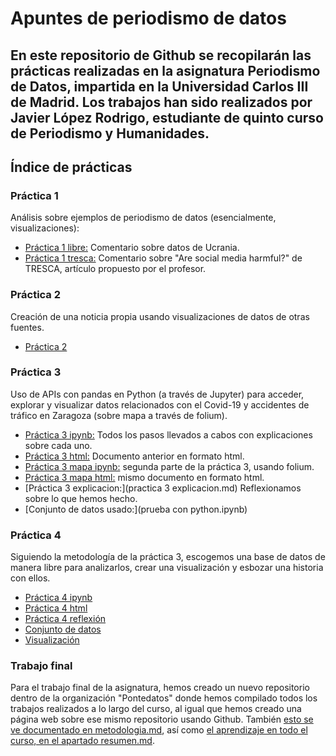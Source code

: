 # Apuntes de periodismo de datos
## En este repositorio de Github se recopilarán las prácticas realizadas en la asignatura Periodismo de Datos, impartida en la Universidad Carlos III de Madrid. Los trabajos han sido realizados por Javier López Rodrigo, estudiante de quinto curso de Periodismo y Humanidades.

## Índice de prácticas
### Práctica 1
Análisis sobre ejemplos de periodismo de datos (esencialmente, visualizaciones):
- [Práctica 1 libre:](practica-1-libre.md) Comentario sobre datos de Ucrania.
- [Práctica 1 tresca:](practica-1-tresca.md) Comentario sobre "Are social media harmful?" de TRESCA, artículo propuesto por el profesor.
### Práctica 2
Creación de una noticia propia usando visualizaciones de datos de otras fuentes.
- [Práctica 2](practica-2.md)
### Práctica 3
Uso de APIs con pandas en Python (a través de Jupyter) para acceder, explorar y visualizar datos relacionados con el Covid-19 y accidentes de tráfico en Zaragoza (sobre mapa a través de folium). 
- [Práctica 3 ipynb:](api-covid19-python-y-pandas.ipynb) Todos los pasos llevados a cabos con explicaciones sobre cada uno.
- [Práctica 3 html:](api-covid19-python-y-pandas.html) Documento anterior en formato html.
- [Práctica 3 mapa ipynb:](api-pandas-folium.ipynb) segunda parte de la práctica 3, usando folium.
- [Práctica 3 mapa html:](api-pandas-folium.html) mismo documento en formato html.
- [Práctica 3 explicacion:](practica 3 explicacion.md) Reflexionamos sobre lo que hemos hecho.
- [Conjunto de datos usado:](prueba con python.ipynb)
### Práctica 4
Siguiendo la metodología de la práctica 3, escogemos una base de datos de manera libre para analizarlos, crear una visualización y esbozar una historia con ellos.
- [Práctica 4 ipynb](python-api-libre-pandas.ipynb)
- [Práctica 4 html](python-api-libre-pandas.html)
- [Práctica 4 reflexión](practica-4.md)
- [Conjunto de datos](practica-4.csv)
- [Visualización](practica-4.png)
### Trabajo final
Para el trabajo final de la asignatura, hemos creado un nuevo repositorio dentro de la organización "Pontedatos" donde hemos compilado todos los trabajos realizados a lo largo del curso, al igual que hemos creado una página web sobre ese mismo repositorio usando Github. También [esto se ve documentado en metodologia.md](metodología.md), así como [el aprendizaje en todo el curso, en el apartado resumen.md](resumen.md). 
